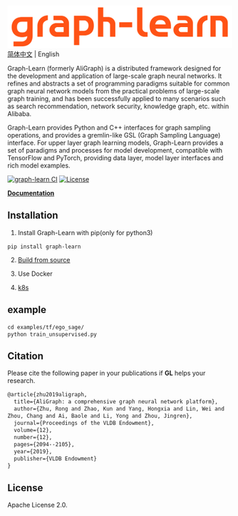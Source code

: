 ![GL](docs/images/graph-learn.png)
[简体中文](README.md) | English

Graph-Learn (formerly AliGraph) is a distributed framework designed for the development and application of large-scale graph neural networks.
It refines and abstracts a set of programming paradigms suitable for common graph neural network models from the practical problems of large-scale graph training, and has been successfully applied to many scenarios such as search recommendation, network security, knowledge graph, etc. within Alibaba.

Graph-Learn provides Python and C++ interfaces for graph sampling operations, and provides a gremlin-like GSL (Graph Sampling Language) interface. For upper layer graph learning models, Graph-Learn provides a set of paradigms and processes for model development, compatible with TensorFlow and PyTorch, providing data layer, model layer interfaces and rich model examples.


[![graph-learn CI](https://github.com/alibaba/graph-learn/workflows/graph-learn%20CI/badge.svg)](https://github.com/alibaba/graph-learn/actions)
[![License](https://img.shields.io/badge/License-Apache%202.0-blue.svg)](https://github.com/alibaba/graph-learn/blob/master/LICENSE)


[**Documentation**](https://graph-learn.readthedocs.io/en/latest/)
## Installation

1. Install Graph-Learn with pip(only for python3)
```
pip install graph-learn
```

2. [Build from source](docs/install_cn.md)

3. Use Docker

4. [k8s](docs/k8s.md)

## example
```
cd examples/tf/ego_sage/
python train_unsupervised.py
```

## Citation

Please cite the following paper in your publications if **GL** helps your research.

```
@article{zhu2019aligraph,
  title={AliGraph: a comprehensive graph neural network platform},
  author={Zhu, Rong and Zhao, Kun and Yang, Hongxia and Lin, Wei and Zhou, Chang and Ai, Baole and Li, Yong and Zhou, Jingren},
  journal={Proceedings of the VLDB Endowment},
  volume={12},
  number={12},
  pages={2094--2105},
  year={2019},
  publisher={VLDB Endowment}
}
```

## License

Apache License 2.0.
